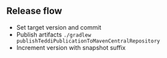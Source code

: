 ## Release flow

* Set target version and commit
* Publish artifacts `./gradlew publishTeddiPublicationToMavenCentralRepository`
* Increment version with snapshot suffix